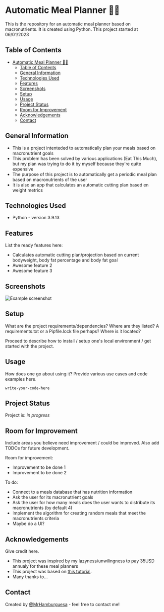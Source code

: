 # Automatic Meal Planner 🍓🍴

This is the repository for an automatic meal planner based on macronutrients. It is created using Python. This project started at 06/01/2023


## Table of Contents
- [Automatic Meal Planner 🍓🍴](#automatic-meal-planner-)
  - [Table of Contents](#table-of-contents)
  - [General Information](#general-information)
  - [Technologies Used](#technologies-used)
  - [Features](#features)
  - [Screenshots](#screenshots)
  - [Setup](#setup)
  - [Usage](#usage)
  - [Project Status](#project-status)
  - [Room for Improvement](#room-for-improvement)
  - [Acknowledgements](#acknowledgements)
  - [Contact](#contact)
<!-- * [License](#license) -->


## General Information
- This is a project intenteded to automatically plan your meals based on macronutrient goals
- This problem has been solved by various applications (Eat This Much), but my plan was trying to do it by myself because they're quite expensive
- The purpose of this project is to automatically get a periodic meal plan based on macronutrients of the user
- It is also an app that calculates an automatic cutting plan based en weight metrics


## Technologies Used
- Python - version 3.9.13


## Features
List the ready features here:
- Calculates automatic cutting plan/projection based on current bodyweight, body fat percentage and 
  body fat goal
- Awesome feature 2
- Awesome feature 3


## Screenshots
![Example screenshot](./img/screenshot.png)
<!-- If you have screenshots you'd like to share, include them here. -->


## Setup
What are the project requirements/dependencies? Where are they listed? A requirements.txt or a Pipfile.lock file perhaps? Where is it located?

Proceed to describe how to install / setup one's local environment / get started with the project.


## Usage
How does one go about using it?
Provide various use cases and code examples here.

`write-your-code-here`


## Project Status
Project is: _in progress_ 


## Room for Improvement
Include areas you believe need improvement / could be improved. Also add TODOs for future development.

Room for improvement:
- Improvement to be done 1
- Improvement to be done 2

To do:
- Connect to a meals database that has nutrition information
- Ask the user for its macronutrient goals
- Ask the user for how many meals does the user wants to distribute its macronutrients (by default 4)
- Implement the algorithm for creating random meals that meet the macronutrients criteria
- Maybe do a UI?


## Acknowledgements
Give credit here.
- This project was inspired by my lazyness/unwilingness to pay 35USD annualy for these meal planners
- This project was based on [this tutorial](https://www.example.com).
- Many thanks to...


## Contact
Created by [@MrHamburguesa](https://github.com/MrHamburguesa) - feel free to contact me!


<!-- Optional -->
<!-- ## License -->
<!-- This project is open source and available under the [... License](). -->

<!-- You don't have to include all sections - just the one's relevant to your project -->